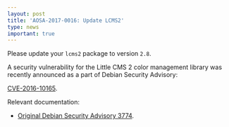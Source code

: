 ```yaml
---
layout: post
title: 'AOSA-2017-0016: Update LCMS2'
type: news
important: true
---
```


Please update your `lcms2` package to version `2.8`.

A security vulnerability for the Little CMS 2 color management library was recently announced as a part of Debian Security Advisory:

[CVE-2016-10165](https://cve.mitre.org/cgi-bin/cvename.cgi?name=CVE-2016-10165).

Relevant documentation:

- [Original Debian Security Advisory 3774](https://www.debian.org/security/2017/dsa-3774).